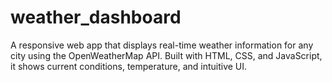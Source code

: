 # weather_dashboard
A responsive web app that displays real-time weather information for any city using the OpenWeatherMap API. Built with HTML, CSS, and JavaScript, it shows current conditions, temperature, and intuitive UI.
